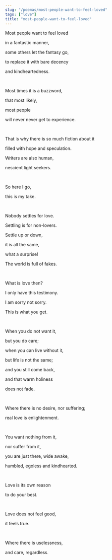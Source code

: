 ```yaml
---
slug: "/poemas/most-people-want-to-feel-loved"
tags: ["love"]
title: "most-people-want-to-feel-loved"
---
```

Most people want to feel loved

in a fantastic manner,

some others let the fantasy go,

to replace it with bare decency

and kindheartedness.

&nbsp;

Most times it is a buzzword,

that most likely,

most people

will never never get to experience.

&nbsp;

That is why there is so much fiction about it

filled with hope and speculation.

Writers are also human,

nescient light seekers.

&nbsp;

So here I go,

this is my take.

&nbsp;

Nobody settles for love.

Settling is for non-lovers.

Settle up or down,

it is all the same,

what a surprise!

The world is full of fakes.

&nbsp;

What is love then?

I only have this testimony.

I am sorry not sorry.

This is what you get.

&nbsp;

When you do not want it,

but you do care;

when you can live without it,

but life is not the same;

and you still come back,

and that warm holiness

does not fade.

&nbsp;

Where there is no desire, nor suffering;

real love is enlightenment.

&nbsp;

You want nothing from it,

nor suffer from it,

you are just there, wide awake,

humbled, egoless and kindhearted.

&nbsp;

Love is its own reason

to do your best.

&nbsp;

Love does not feel good,

it feels true.

&nbsp;

Where there is uselessness,

and care, regardless.